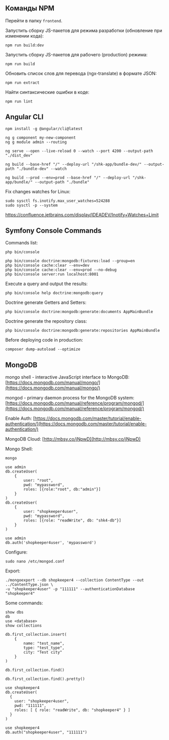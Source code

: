 Команды NPM
-----------
Перейти в папку ``frontend``.

Запустить сборку JS-пакетов для режима разработки (обновление при изменении кода):
~~~
npm run build:dev
~~~

Запустить сборку JS-пакетов для рабочего (production) режима:
~~~
npm run build
~~~

Обновить список слов для перевода (ngx-translate) в формате JSON:
~~~
npm run extract
~~~

Найти синтаксические ошибки в коде:
~~~
npm run lint
~~~

Angular CLI
-----------
~~~
npm install -g @angular/cli@latest
~~~

~~~
ng g component my-new-component
ng g module admin --routing
~~~

~~~
ng serve --open --live-reload 0 --watch --port 4200 --output-path "./dist_dev"
~~~

~~~
ng build --base-href "/" --deploy-url "/shk-app/bundle-dev/" --output-path "./bundle-dev" --watch
~~~

~~~
ng build --prod --env=prod --base-href "/" --deploy-url "/shk-app/bundle/" --output-path "./bundle"
~~~

Fix changes watches for Linux:
~~~
sudo sysctl fs.inotify.max_user_watches=524288
sudo sysctl -p --system
~~~
https://confluence.jetbrains.com/display/IDEADEV/Inotify+Watches+Limit

Symfony Console Commands
------------------------

Commands list:
~~~
php bin/console
~~~

~~~
php bin/console doctrine:mongodb:fixtures:load --group=en
php bin/console cache:clear --env=dev
php bin/console cache:clear --env=prod --no-debug
php bin/console server:run localhost:8001
~~~

Execute a query and output the results:
~~~
php bin/console help doctrine:mongodb:query
~~~

Doctrine generate Getters and Setters:
~~~
php bin/console doctrine:mongodb:generate:documents AppMainBundle
~~~

Doctrine generate the repository class:
~~~
php bin/console doctrine:mongodb:generate:repositories AppMainBundle
~~~

Before deploying code in production:
~~~
composer dump-autoload --optimize
~~~

MongoDB
-------

mongo shell - interactive JavaScript interface to MongoDB:
[https://docs.mongodb.com/manual/mongo/](https://docs.mongodb.com/manual/mongo/)

mongod - primary daemon process for the MongoDB system:
[https://docs.mongodb.com/manual/reference/program/mongod/](https://docs.mongodb.com/manual/reference/program/mongod/)

Enable Auth:
[https://docs.mongodb.com/master/tutorial/enable-authentication/](https://docs.mongodb.com/master/tutorial/enable-authentication/)

MongoDB Cloud:
[http://mbsy.co/jNpwD](http://mbsy.co/jNpwD)

Mongo Shell:
~~~
mongo
~~~

~~~
use admin
db.createUser(
    {
        user: "root",
        pwd: "mypassword",
        roles: [{role:"root", db:"admin"}]
    }
)
db.createUser(
    {
        user: "shopkeeper4user",
        pwd: "mypassword",
        roles: [{role: "readWrite", db: "shk4-db"}]
    }
)
~~~

~~~
use admin
db.auth('shopkeeper4user', 'mypassword')
~~~

Configure:
~~~
sudo nano /etc/mongod.conf
~~~

Export:
~~~
./mongoexport --db shopkeeper4 --collection ContentType --out ../ContentType.json \
-u "shopkeeper4user" -p "111111" --authenticationDatabase "shopkeeper4"
~~~

Some commands:
~~~
show dbs
db
use <database>
show collections

db.first_collection.insert(
    {
        name: "test_name",
        type: "test_type",
        city: "Test city"
    }
)

db.first_collection.find()

db.first_collection.find().pretty()
~~~

~~~
use shopkeeper4
db.createUser(
  {
    user: "shopkeeper4user",
    pwd: "111111",
    roles: [ { role: "readWrite", db: "shopkeeper4" } ]
  }
)

use shopkeeper4
db.auth("shopkeeper4user", "111111")
~~~